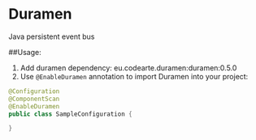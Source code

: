 Duramen
=======

Java persistent event bus

##Usage:

1. Add duramen dependency:
  eu.codearte.duramen:duramen:0.5.0
2. Use ```@EnableDuramen``` annotation to import Duramen into your project:
```java
@Configuration
@ComponentScan
@EnableDuramen
public class SampleConfiguration {

}

